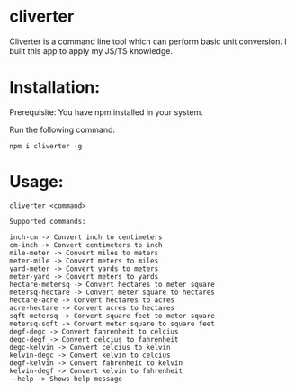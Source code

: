 # cliverter

Cliverter is a command line tool which can perform basic unit conversion. I built this app to apply my JS/TS knowledge.

# Installation:

Prerequisite: You have npm installed in your system.

Run the following command:

`npm i cliverter -g`

# Usage:

```
cliverter <command>

Supported commands:

inch-cm -> Convert inch to centimeters
cm-inch -> Convert centimeters to inch
mile-meter -> Convert miles to meters
meter-mile -> Convert meters to miles
yard-meter -> Convert yards to meters
meter-yard -> Convert meters to yards
hectare-metersq -> Convert hectares to meter square
metersq-hectare -> Convert meter square to hectares
hectare-acre -> Convert hectares to acres
acre-hectare -> Convert acres to hectares
sqft-metersq -> Convert square feet to meter square
metersq-sqft -> Convert meter square to square feet
degf-degc -> Convert fahrenheit to celcius
degc-degf -> Convert celcius to fahrenheit
degc-kelvin -> Convert celcius to kelvin
kelvin-degc -> Convert kelvin to celcius
degf-kelvin -> Convert fahrenheit to kelvin
kelvin-degf -> Convert kelvin to fahrenheit
--help -> Shows help message
```
